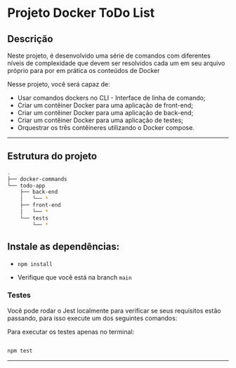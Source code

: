 # Projeto Docker ToDo List

## Descrição

Neste projeto, é desenvolvido uma série de comandos com diferentes níveis de complexidade que devem ser resolvidos cada um em seu arquivo próprio para por em prática os conteúdos de Docker

Nesse projeto, você será capaz de:

- Usar comandos dockers no CLI - Interface de linha de comando;
- Criar um contêiner Docker para uma aplicação de front-end;
- Criar um contêiner Docker para uma aplicação de back-end;
- Criar um contêiner Docker para uma aplicação de testes;
- Orquestrar os três contêineres utilizando o Docker compose.

---

## Estrutura do projeto

```bash
.
├── docker-commands
└── todo-app
    ├── back-end
    │   └── *
    ├── front-end
    │   └── *
    └── tests
        └── *
```

## Instale as dependências:

- `npm install`

- Verifique que você está na branch `main`

### Testes

Você pode rodar o Jest localmente para verificar se seus requisitos estão passando, para isso execute um dos seguintes comandos:

Para executar os testes apenas no terminal:

```bash

npm test

```

---
